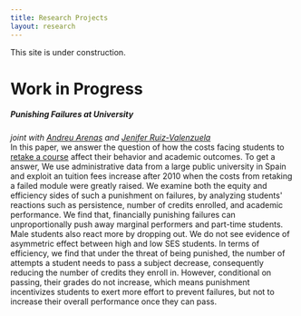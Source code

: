 ```yaml
---
title: Research Projects
layout: research
---
```


This site is under construction.

# Work in Progress

##### <b>Punishing Failures at University</b>
<i>joint with <a href="">Andreu Arenas</a> and <a href="">Jenifer Ruiz-Valenzuela</a></i> </br>
In this paper, we answer the question of how the costs facing students to <u>retake a course</u> affect their behavior and academic outcomes. To get a answer, We use administrative data from a large public university in Spain and exploit an tuition fees increase after 2010 when the costs from retaking a failed module were greatly raised. We examine both the equity and efficiency sides of such a punishment on failures, by analyzing students' reactions such as persistence, number of credits enrolled, and academic performance. We find that, financially punishing failures can unproportionally push away marginal performers and part-time students. Male students also react more by dropping out. We do not see evidence of asymmetric effect between high and low SES students. In terms of efficiency, we find that under the threat of being punished, the number of attempts a student needs to pass a subject decrease, consequently reducing the number of credits they enroll in. However, conditional on passing, their grades do not increase, which means punishment incentivizes students to exert more effort to prevent failures, but not to increase their overall performance once they can pass.



